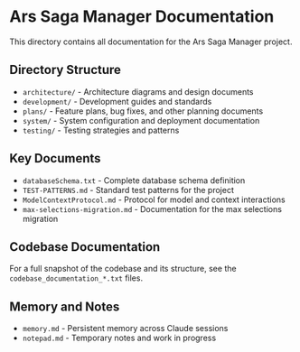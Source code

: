# Ars Saga Manager Documentation

This directory contains all documentation for the Ars Saga Manager project.

## Directory Structure

- `architecture/` - Architecture diagrams and design documents
- `development/` - Development guides and standards
- `plans/` - Feature plans, bug fixes, and other planning documents
- `system/` - System configuration and deployment documentation
- `testing/` - Testing strategies and patterns

## Key Documents

- `databaseSchema.txt` - Complete database schema definition
- `TEST-PATTERNS.md` - Standard test patterns for the project
- `ModelContextProtocol.md` - Protocol for model and context interactions
- `max-selections-migration.md` - Documentation for the max selections migration

## Codebase Documentation

For a full snapshot of the codebase and its structure, see the `codebase_documentation_*.txt` files.

## Memory and Notes

- `memory.md` - Persistent memory across Claude sessions
- `notepad.md` - Temporary notes and work in progress
